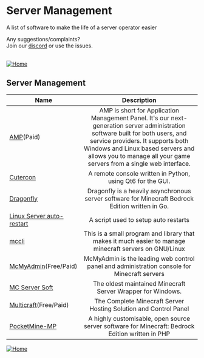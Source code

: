 # Server Management
A list of software to make the life of a server operator easier

Any suggestions/complaints?<br>
Join our [discord](https://discord.gg/8nzHYhVUQS) or use the issues.<br><br>

[![Home](https://i.imgur.com/zGuelkW.png)](/README.md)

## Server Management
| Name | Description |
| --- | :---: |
| [AMP](https://cubecoders.com/AMP)(Paid) | AMP is short for Application Management Panel. It's our next-generation server administration software built for both users, and service providers. It supports both Windows and Linux based servers and allows you to manage all your game servers from a single web interface. |
| [Cutercon](https://github.com/Karsteski/Cutercon) | A remote console written in Python, using Qt6 for the GUI. |
| [Dragonfly](https://github.com/df-mc/dragonfly) | Dragonfly is a heavily asynchronous server software for Minecraft Bedrock Edition written in Go. |
| [Linux Server auto-restart](https://www.curseforge.com/minecraft/customization/linux-server-auto-restart) | A script used to setup auto restarts |
| [mccli](https://github.com/alvesvaren/mccli) | This is a small program and library that makes it much easier to manage minecraft servers on GNU/Linux |
| [McMyAdmin](https://www.mcmyadmin.com/)(Free/Paid) | McMyAdmin is the leading web control panel and administration console for Minecraft servers |
| [MC Server Soft](https://mcserversoft.com/) | The oldest maintained Minecraft Server Wrapper for Windows. |
| [Multicraft](https://www.multicraft.org/)(Free/Paid) | The Complete Minecraft Server Hosting Solution and Control Panel |
| [PocketMine-MP](https://github.com/pmmp/PocketMine-MP) | A highly customisable, open source server software for Minecraft: Bedrock Edition written in PHP |

[![Home](https://i.imgur.com/zGuelkW.png)](/README.md)
